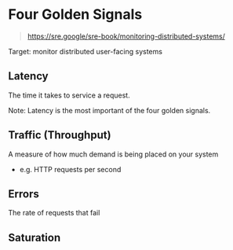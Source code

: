 # Four Golden Signals

> https://sre.google/sre-book/monitoring-distributed-systems/

Target: monitor distributed user-facing systems

## Latency
The time it takes to service a request.

Note: Latency is the most important of the four golden signals.

## Traffic (Throughput)
A measure of how much demand is being placed on your system

- e.g. HTTP requests per second

## Errors
The rate of requests that fail

## Saturation

